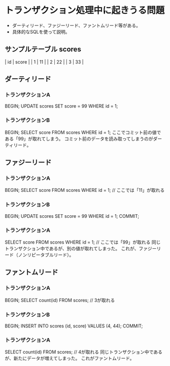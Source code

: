 
# トランザクション処理中に起きうる問題
- ダーティリード、ファジーリード、ファントムリード等がある。
- 具体的なSQLを使って説明。

## サンプルテーブル scores
| id | score |
|  1 |    11 |
|  2 |    22 |
|  3 |    33 |

## ダーティリード

### トランザクションA
BEGIN;
UPDATE scores SET score = 99 WHERE id = 1;

### トランザクションB
BEGIN;
SELECT score FROM scores WHERE id = 1;
ここでコミット前の値である「99」が取れてしまう。
コミット前のデータを読み取ってしまうのがダーティリード。

## ファジーリード

### トランザクションA
BEGIN;
SELECT score FROM scores WHERE id = 1; // ここでは「11」が取れる

### トランザクションB
BEGIN;
UPDATE scores SET score = 99 WHERE id = 1;
COMMIT;

### トランザクションA
SELECT score FROM scores WHERE id = 1; // ここでは「99」が取れる
同じトランザクション中であるが、別の値が取れてしまった。
これが、ファジーリード（ノンリピータブルリード）。

## ファントムリード

### トランザクションA
BEGIN;
SELECT count(id) FROM scores; // 3が取れる

### トランザクションB
BEGIN;
INSERT INTO scores (id, score) VALUES (4, 44);
COMMIT;

### トランザクションA
SELECT count(id) FROM scores; // 4が取れる
同じトランザクション中であるが、新たにデータが増えてしまった。
これがファントムリード。
